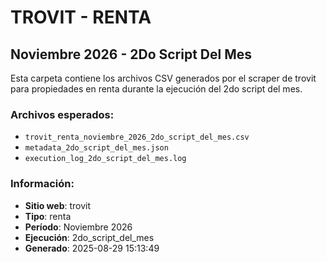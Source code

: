 # TROVIT - RENTA
## Noviembre 2026 - 2Do Script Del Mes

Esta carpeta contiene los archivos CSV generados por el scraper de trovit 
para propiedades en renta durante la ejecución del 2do script del mes.

### Archivos esperados:
- `trovit_renta_noviembre_2026_2do_script_del_mes.csv`
- `metadata_2do_script_del_mes.json`
- `execution_log_2do_script_del_mes.log`

### Información:
- **Sitio web**: trovit
- **Tipo**: renta
- **Período**: Noviembre 2026
- **Ejecución**: 2do_script_del_mes
- **Generado**: 2025-08-29 15:13:49
